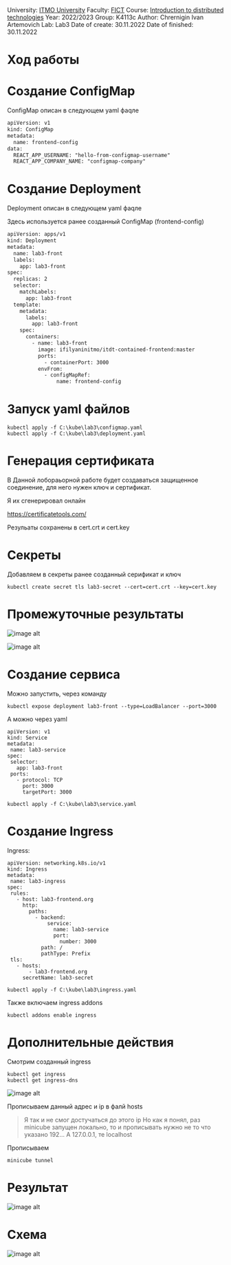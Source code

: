 University: [ITMO University](https://itmo.ru/ru/)
Faculty: [FICT](https://fict.itmo.ru)
Course: [Introduction to distributed technologies](https://github.com/itmo-ict-faculty/introduction-to-distributed-technologies)
Year: 2022/2023
Group: K4113c
Author: Chrernigin Ivan Artemovich
Lab: Lab3
Date of create: 30.11.2022
Date of finished: 30.11.2022

# Ход работы

# Создание ConfigMap 

ConfigMap описан в следующем yaml фаqле 

```html
apiVersion: v1
kind: ConfigMap
metadata:
  name: frontend-config
data:
  REACT_APP_USERNAME: "hello-from-configmap-username"
  REACT_APP_COMPANY_NAME: "configmap-company" 
```  

# Создание Deployment

Deployment описан в следующем yaml фаqле 

Здесь используется ранее созданный ConfigMap (frontend-config)

```html
apiVersion: apps/v1
kind: Deployment
metadata:
  name: lab3-front
  labels:
    app: lab3-front
spec:
  replicas: 2
  selector:
    matchLabels:
      app: lab3-front
  template:
    metadata:
      labels:
        app: lab3-front
    spec:
      containers:
        - name: lab3-front
          image: ifilyaninitmo/itdt-contained-frontend:master
          ports:
            - containerPort: 3000
          envFrom:
            - configMapRef:
                name: frontend-config
```

# Запуск yaml файлов

```
kubectl apply -f C:\kube\lab3\configmap.yaml
kubectl apply -f C:\kube\lab3\deployment.yaml
```


# Генерация сертификата

В Данной лобораьорной работе будет создаваться защищенное соединение, для него нужен ключ и сертификат.

Я их сгенерировал онлайн

https://certificatetools.com/

Резульаты сохранены в cert.crt и cert.key

# Секреты

Добавляем в секреты ранее созданный серификат и ключ

```
kubectl create secret tls lab3-secret --cert=cert.crt --key=cert.key
```

# Промежуточные результаты

![image alt](./pic/pic1.png)

![image alt](./pic/pic2.png)

# Создание сервиса

Можно запустить, через команду

```
kubectl expose deployment lab3-front --type=LoadBalancer --port=3000
```

А можно через yaml

```
apiVersion: v1
kind: Service
metadata:
 name: lab3-service
spec:
 selector:
   app: lab3-front
 ports:
   - protocol: TCP
     port: 3000
     targetPort: 3000
```

```
kubectl apply -f C:\kube\lab3\service.yaml
```

# Создание Ingress

Ingress:

```
apiVersion: networking.k8s.io/v1
kind: Ingress
metadata:
 name: lab3-ingress
spec:
 rules:
   - host: lab3-frontend.org
     http:
       paths:
         - backend:
             service:
               name: lab3-service
               port:
                 number: 3000
           path: /
           pathType: Prefix
 tls:
   - hosts:
       - lab3-frontend.org
     secretName: lab3-secret
```

```
kubectl apply -f C:\kube\lab3\ingress.yaml
```

Также включаем ingress addons

```
kubectl addons enable ingress
```

# Дополнительные действия

Смотрим созданный ingress

```
kubectl get ingress
kubectl get ingress-dns
```

![image alt](./pic/pic3.png)

Прописываем данный адрес и ip в фалй hosts

> Я так и не смог достучаться до этого ip
> Но как я понял, раз minicube запущен локально, то и прописывать нужно не то что указано 192...
> А 127.0.0.1, те localhost

Прописываем

```
minicube tunnel
```

# Результат
![image alt](./pic/pic4.png)

# Схема

![image alt](./pic/pic5.png)
